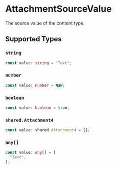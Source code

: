 # AttachmentSourceValue

The source value of the content type.


## Supported Types

### `string`

```typescript
const value: string = "Text";
```

### `number`

```typescript
const value: number = NaN;
```

### `boolean`

```typescript
const value: boolean = true;
```

### `shared.Attachment4`

```typescript
const value: shared.Attachment4 = {};
```

### `any[]`

```typescript
const value: any[] = [
  "Text",
];
```

